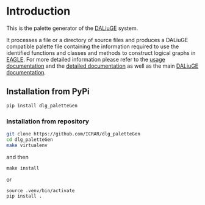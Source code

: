 # Introduction

This is the palette generator of the [DALiuGE](https://daliuge.readthedocs.io) system.

It processes a file or a directory of source files and
produces a DALiuGE compatible palette file containing the
information required to use the identified functions and classes and methods to construct logical graphs in [EAGLE](https://eagle-dlg.readthedocs.io).
For more detailed information please refer to the [usage documentation](
https://ICRAR.github.io/dlg_paletteGen/Usage) and the [detailed documentation](
https://ICRAR.github.io/dlg_paletteGen/Concept) as well as the main [DALiuGE documentation](https://daliuge.readthedocs.io).

## Installation from PyPi

```bash
pip install dlg_paletteGen
```
### Installation from repository

```bash
git clone https://github.com/ICRAR/dlg_paletteGen
cd dlg_paletteGen
make virtualenv
```

and then

```
make install
```

or

```
source .venv/bin/activate
pip install .
```
